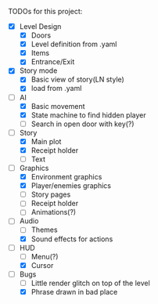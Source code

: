 TODOs for this project:

- [X] Level Design
  - [X] Doors
  - [X] Level definition from .yaml
  - [X] Items
  - [X] Entrance/Exit
- [X] Story mode
  - [X] Basic view of story(LN style)
  - [X] load from .yaml
- [ ] AI
  - [X] Basic movement
  - [X] State machine to find hidden player
  - [ ] Search in open door with key(?)
- [ ] Story
  - [X] Main plot
  - [X] Receipt holder
  - [ ] Text
- [ ] Graphics
  - [X] Environment graphics
  - [X] Player/enemies graphics
  - [ ] Story pages
  - [ ] Receipt holder
  - [ ] Animations(?)
- [ ] Audio
  - [ ] Themes
  - [X] Sound effects for actions
- [ ] HUD
  - [ ] Menu(?)
  - [X] Cursor
- [ ] Bugs
  - [ ] Little render glitch on top of the level
  - [X] Phrase drawn in bad place
